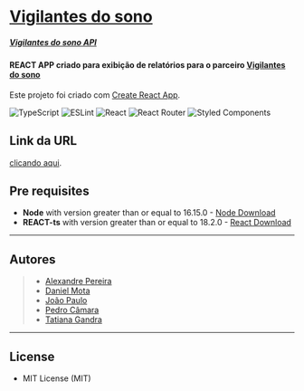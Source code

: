 # [Vigilantes do sono](http://localhost:3000)

##### [Vigilantes do sono API](http://localhost:3333)

#### REACT APP criado para exibição de relatórios para o parceiro [Vigilantes do sono](https://www.vigilantesdosono.com/)

Este projeto foi criado com [Create React App](https://github.com/facebook/create-react-app).

![TypeScript](https://img.shields.io/badge/typescript-%23007ACC.svg?style=for-the-badge&logo=typescript&logoColor=white)
![ESLint](https://img.shields.io/badge/ESLint-4B3263?style=for-the-badge&logo=eslint&logoColor=white)
![React](https://img.shields.io/badge/react-%2320232a.svg?style=for-the-badge&logo=react&logoColor=%2361DAFB)
![React Router](https://img.shields.io/badge/React_Router-CA4245?style=for-the-badge&logo=react-router&logoColor=white)
![Styled Components](https://img.shields.io/badge/styled--components-DB7093?style=for-the-badge&logo=styled-components&logoColor=white) 

## Link da URL
[clicando aqui](https://vigilantesdosono-dashboard.vercel.app/).

## Pre requisites

-   **Node** with version greater than or equal to 16.15.0 - [Node Download](https://nodejs.org/pt-br/download/)
-   **REACT-ts** with version greater than or equal to 18.2.0 - [React Download](https://reactjs.org/docs/)

---

## Autores

> -   [Alexandre Pereira](https://github.com/Malkavianson)
> -   [Daniel Mota](https://github.com/danielmota83)
> -   [João Paulo]()
> -   [Pedro Câmara](https://github.com/phcPedro)
> -   [Tatiana Gandra](https://github.com/tatylima)

---

## License

-   MIT License (MIT)
